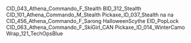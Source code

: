 CID_043_Athena_Commando_F_Stealth
BID_312_Stealth
CID_101_Athena_Commando_M_Stealth
Pickaxe_ID_037_Stealth
na
na
CID_456_Athena_Commando_F_Sarong
HalloweenScythe
EID_PopLock
CID_063_Athena_Commando_F_SkiGirl_CAN
Pickaxe_ID_014_WinterCamo
Wrap_121_TechOpsBlue
